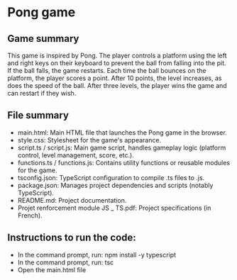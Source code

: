 # Pong game

## Game summary

This game is inspired by Pong. The player controls a platform using the left and right keys on their keyboard to prevent the ball from falling into the pit. If the ball falls, the game restarts. Each time the ball bounces on the platform, the player scores a point. After 10 points, the level increases, as does the speed of the ball. After three levels, the player wins the game and can restart if they wish.

## File summary

- main.html: Main HTML file that launches the Pong game in the browser.
- style.css: Stylesheet for the game's appearance.
- script.ts / script.js: Main game script, handles gameplay logic (platform control, level management, score, etc.).
- functions.ts / functions.js: Contains utility functions or reusable modules for the game.
- tsconfig.json: TypeScript configuration to compile .ts files to .js.
- package.json: Manages project dependencies and scripts (notably TypeScript).
- README.md: Project documentation.
- Projet renforcement module JS \_ TS.pdf: Project specifications (in French).

## Instructions to run the code:

- In the command prompt, run: npm install -y typescript
- In the command prompt, run: tsc
- Open the main.html file

